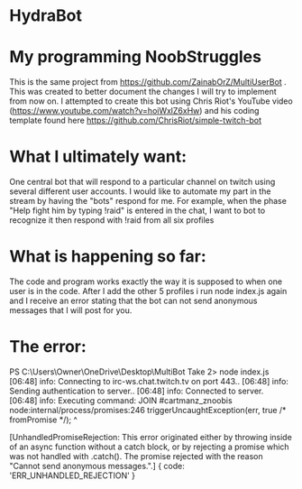 # HydraBot

# My programming NoobStruggles
This is the same project from https://github.com/ZainabOrZ/MultiUserBot . This was created to better document the changes I will try to implement from now on. I attempted to create this bot using Chris Riot's YouTube video (https://www.youtube.com/watch?v=hoiWxlZ6xHw) and his coding template found here https://github.com/ChrisRiot/simple-twitch-bot

# What I ultimately want: 
One central bot that will respond to a particular channel on twitch using several different user accounts. I would like to automate my part in the stream by having the "bots" respond for me. For example, when the phase "Help fight him by typing !raid" is entered in the chat, I want to bot to recognize it then respond with !raid from all six profiles

# What is happening so far: 
The code and program works exactly the way it is supposed to when one user is in the code. After I add the other 5 profiles i run node index.js again and I receive an error stating that the bot can not send anonymous messages that I will post for you.

# The error:
PS C:\Users\Owner\OneDrive\Desktop\MultiBot Take 2> node index.js
[06:48] info: Connecting to irc-ws.chat.twitch.tv on port 443..
[06:48] info: Sending authentication to server..
[06:48] info: Connected to server.
[06:48] info: Executing command: JOIN #cartmanz_znoobis
node:internal/process/promises:246
          triggerUncaughtException(err, true /* fromPromise */);
          ^

[UnhandledPromiseRejection: This error originated either by throwing inside of an async function without a catch block, or by rejecting a promise which was not handled with .catch(). The promise rejected with the reason "Cannot send anonymous messages.".] {
  code: 'ERR_UNHANDLED_REJECTION'
}
